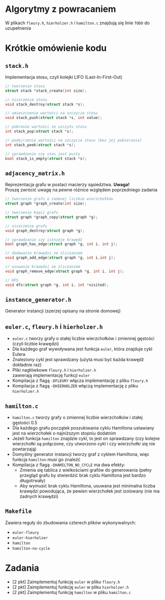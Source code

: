 # Algorytmy z powracaniem

W plikach `fleury.h`, `hierholzer.h` i `hamilton.c` znajdują się linie `TODO` do uzupełnienia

# Krótkie omówienie kodu

## `stack.h`

Implementacja stosu, czyli kolejki LIFO (Last-In-First-Out)

```c
// tworzenie stosu
struct stack *stack_create(int size);

// niszczenie stosu
void stack_destroy(struct stack *s);

// umieszczenie wartości na szczycie stosu
void stack_push(struct stack *s, int value);

// pobranie wartości ze szczytu stosu
int stack_pop(struct stack *s);

// podejrzenie wartości na szczycie stosu (bez jej pobierania)
int stack_peek(struct stack *s);

// sprawdzenie czy stos jest pusty
bool stack_is_empty(struct stack *s);
```

## `adjacency_matrix.h`

Reprezentacja grafu w postaci macierzy sąsiedztwa. __Uwaga!__ Proszę zwrócić uwagę na pewne różnice względem poprzedniego zadania

```c
// tworzenie grafu o zadanej liczbie wierzchołków
struct graph *graph_create(int size);

// tworzenie kopii grafu
struct graph *graph_copy(struct graph *g);

// niszczenie grafu
void graph_destroy(struct graph *g);

// sprawdzanie czy istnieje krawędź
bool graph_has_edge(struct graph *g, int i, int j);

// dodawanie krawędzi ze zliczaniem
void graph_add_edge(struct graph *g, int i,int j);

// usuwanie krawędzi ze zliczaniem
void graph_remove_edge(struct graph *g, int i, int j);

// DFS
void dfs(struct graph *g, int i, int *visited);
```

## `instance_generator.h`

Generator instancji (szerzej opisany na stronie domowej)

## `euler.c`, `fleury.h` i `hierholzer.h`

- `euler.c` tworzy grafy o stałej liczbie wierzchołków i zmiennej gęstości (czyli liczbie krawędzi)
- Dla każdego graf wywoływana jest funkcja `euler`, która znajduje cykl Eulera
- Znaleziony cykl jest sprawdzany (użyta musi być każda krawędź dokładnie raz)
- Pliki nagłówkowe `fleury.h` i `hierholzer.h` zawierają implementację funkcji `euler`
- Kompilacja z flagą `-DFLEURY` włącza implementację z pliku `fleury.h`
- Kompilacja z flagą `-DHIERHOLZER` włączą implementację z pliku `hierholzer.h`

## `hamilton.c`

- `hamilton.c` tworzy grafy o zmiennej liczbie wierzchołków i stałej gęstości 0.5
- Dla każdego grafu początek poszukiwania cyklu Hamiltona ustawiany jest na wierzchołek o najniższym stopniu dodatnim
- Jeżeli funkcja `hamilton` znajdzie cykl, to jest on sprawdzany (czy kolejne wierzchołki są połączone, czy utworzono cykl i czy wierzchołki się nie powtarzają)
- Domyślny generator instancji tworzy graf z cyklem Hamiltona, więc funkcja `hamilton` musi go znaleźć
- Kompilacja z flagą `-DHAMILTON_NO_CYCLE` ma dwa efekty:
  - Zmienia się tablica z wielkościami grafów do generowania (pełny przegląd grafu by stwierdzić brak cyklu Hamiltona jest bardzo długotrwały)
  - Aby wymusić brak cyklu Hamiltona, usuwana jest minimalna liczba krawędzi powodująca, że pewien wierzchołek jest izolowany (nie ma żadnych krawędzi)

## `Makefile`

Zawiera reguły do zbudowania czterech plików wykonywalnych:
- `euler-fleury`
- `euler-hierholzer`
- `hamilton`
- `hamilton-no-cycle`

# Zadania

- [2 pkt] Zaimplementuj funkcję `euler` w pliku `fleury.h`
- [2 pkt] Zaimplementuj funkcję `euler` w pliku `hierholzer.h`
- [2 pkt] Zaimplementuj funkcję `hamilton` w pliku `hamilton.c`
